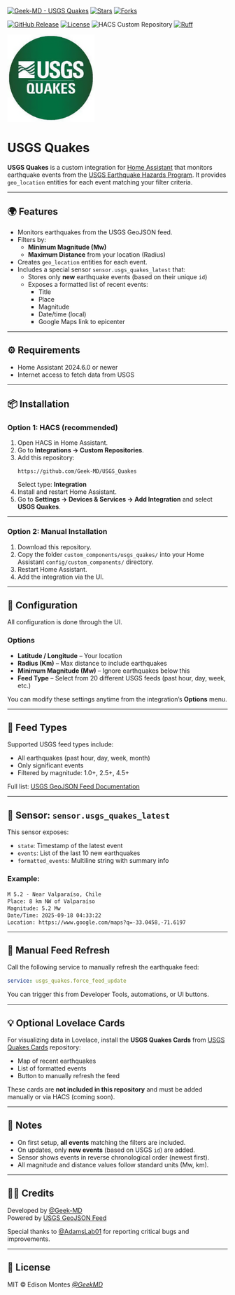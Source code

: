 [![Geek-MD - USGS Quakes](https://img.shields.io/static/v1?label=Geek-MD&message=USGS%20Quakes&color=blue&logo=github)](https://github.com/Geek-MD/USGS_Quakes)
[![Stars](https://img.shields.io/github/stars/Geek-MD/USGS_Quakes?style=social)](https://github.com/Geek-MD/USGS_Quakes)
[![Forks](https://img.shields.io/github/forks/Geek-MD/USGS_Quakes?style=social)](https://github.com/Geek-MD/USGS_Quakes)

[![GitHub Release](https://img.shields.io/github/release/Geek-MD/USGS_Quakes?include_prereleases&sort=semver&color=blue)](https://github.com/Geek-MD/USGS_Quakes/releases)
[![License](https://img.shields.io/badge/License-MIT-blue)](#license)
![HACS Custom Repository](https://img.shields.io/badge/HACS-Custom%20Repository-blue)
[![Ruff](https://github.com/Geek-MD/USGS_Quakes/actions/workflows/ci.yaml/badge.svg?branch=develop&label=Ruff)](https://github.com/Geek-MD/USGS_Quakes/actions/workflows/ci.yaml)

<img width="200" height="200" alt="icon" src="https://github.com/Geek-MD/USGS_Quakes/blob/main/icon.png?raw=true" />

# USGS Quakes

**USGS Quakes** is a custom integration for [Home Assistant](https://www.home-assistant.io) that monitors earthquake events from the [USGS Earthquake Hazards Program](https://earthquake.usgs.gov/). It provides `geo_location` entities for each event matching your filter criteria.

---

## 🌍 Features

- Monitors earthquakes from the USGS GeoJSON feed.
- Filters by:
  - **Minimum Magnitude (Mw)**
  - **Maximum Distance** from your location (Radius)
- Creates `geo_location` entities for each event.
- Includes a special sensor `sensor.usgs_quakes_latest` that:
  - Stores only **new** earthquake events (based on their unique `id`)
  - Exposes a formatted list of recent events:
    - Title
    - Place
    - Magnitude
    - Date/time (local)
    - Google Maps link to epicenter

---

## ⚙️ Requirements

- Home Assistant 2024.6.0 or newer
- Internet access to fetch data from USGS

---

## 📦 Installation

### Option 1: HACS (recommended)

1. Open HACS in Home Assistant.
2. Go to **Integrations → Custom Repositories**.
3. Add this repository:
   ```
   https://github.com/Geek-MD/USGS_Quakes
   ```
   Select type: **Integration**
4. Install and restart Home Assistant.
5. Go to **Settings → Devices & Services → Add Integration** and select **USGS Quakes**.

---

### Option 2: Manual Installation

1. Download this repository.
2. Copy the folder `custom_components/usgs_quakes/` into your Home Assistant `config/custom_components/` directory.
3. Restart Home Assistant.
4. Add the integration via the UI.

---

## 🔧 Configuration

All configuration is done through the UI.

### Options

- **Latitude / Longitude** – Your location
- **Radius (Km)** – Max distance to include earthquakes
- **Minimum Magnitude (Mw)** – Ignore earthquakes below this
- **Feed Type** – Select from 20 different USGS feeds (past hour, day, week, etc.)

You can modify these settings anytime from the integration’s **Options** menu.

---

## 📡 Feed Types

Supported USGS feed types include:

- All earthquakes (past hour, day, week, month)
- Only significant events
- Filtered by magnitude: 1.0+, 2.5+, 4.5+

Full list: [USGS GeoJSON Feed Documentation](https://earthquake.usgs.gov/earthquakes/feed/v1.0/geojson.php)

---

## 🧪 Sensor: `sensor.usgs_quakes_latest`

This sensor exposes:

- `state`: Timestamp of the latest event
- `events`: List of the last 10 new earthquakes
- `formatted_events`: Multiline string with summary info

### Example:

```
M 5.2 - Near Valparaíso, Chile
Place: 8 km NW of Valparaíso
Magnitude: 5.2 Mw
Date/Time: 2025-09-18 04:33:22
Location: https://www.google.com/maps?q=-33.0458,-71.6197
```

---

## 🚀 Manual Feed Refresh

Call the following service to manually refresh the earthquake feed:

```yaml
service: usgs_quakes.force_feed_update
```

You can trigger this from Developer Tools, automations, or UI buttons.

---

## 💡 Optional Lovelace Cards

For visualizing data in Lovelace, install the **USGS Quakes Cards** from [USGS Quakes Cards](https://github.com/Geek-MD/USGS_Quakes_Cards) repository:

- Map of recent earthquakes
- List of formatted events
- Button to manually refresh the feed

These cards are **not included in this repository** and must be added manually or via HACS (coming soon).

---

## 📓 Notes

- On first setup, **all events** matching the filters are included.
- On updates, only **new events** (based on USGS `id`) are added.
- Sensor shows events in reverse chronological order (newest first).
- All magnitude and distance values follow standard units (Mw, km).

---

## 🙋‍♂️ Credits

Developed by [@Geek-MD](https://github.com/Geek-MD)  
Powered by [USGS GeoJSON Feed](https://earthquake.usgs.gov/earthquakes/feed/v1.0/geojson.php)

Special thanks to [@AdamsLab01](https://github.com/AdamsLab01) for reporting critical bugs and improvements.

---

## 📄 License

MIT © Edison Montes [_@GeekMD_](https://github.com/Geek-MD)
